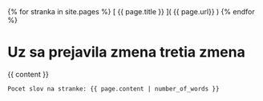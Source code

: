 <html>
  <head>
  	<link rel="stylesheet" type="text/css" href={{ "/css/template.css" | absolute_url }}>
  </head>
  
 <body>
 <div class="navigation">
	{% for stranka in site.pages %}
	[ {{ page.title }} ]( {{ page.url}} )
	{% endfor %}
 </div>

 <h1> Uz sa prejavila zmena tretia zmena</h1>
 
{{ content }}




 <div class="footer" markdown="1">

	Pocet slov na stranke: {{ page.content | number_of_words }}
	
</div>
 </body>
</html>


